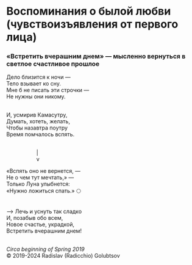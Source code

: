 <style>p{text-align:left}</style>
# Воспоминания о былой любви (чувствоизъявления от первого лица)

### &laquo;Встретить вчерашним днем&raquo; &mdash; мысленно вернуться в светлое счастливое прошлое

Дело близится к ночи &mdash;<br />
Тело взывает ко сну.<br />
Мне б не писать эти строчки &mdash;<br />
Не нужны они никому.

<br />И, усмирив Камасутру,<br />
Думать, хотеть, желать,<br />
Чтобы назавтра поутру<br />
Время помчалось вспять.

<br />&nbsp;&nbsp;&nbsp;&nbsp;&nbsp;&nbsp;&nbsp;&nbsp;&nbsp;&nbsp;&nbsp;&nbsp;&nbsp;&nbsp;&nbsp;&nbsp;&nbsp;&nbsp;&nbsp;&nbsp;|
<br />&nbsp;&nbsp;&nbsp;&nbsp;&nbsp;&nbsp;&nbsp;&nbsp;&nbsp;&nbsp;&nbsp;&nbsp;&nbsp;&nbsp;&nbsp;&nbsp;&nbsp;&nbsp;&nbsp;&nbsp;v

&laquo;Вспять оно не вернется, &mdash;<br />
Не о чем тут мечтать,&raquo; &mdash;<br />
Только Луна улыбнется:<br />
&laquo;Нужно ложиться спать.&raquo; &#127765;

<br />&mdash;&gt; Лечь и уснуть так сладко<br />
И, позабыв обо всем,<br />
Новое счастье, украдкой,<br />
Встретить вчерашним днем!

<br />*Circa beginning of Spring 2019*<br />
&copy; 2019-2024 Radislav (Radicchio) Golubtsov
